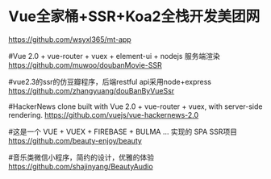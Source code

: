 # Vue全家桶+SSR+Koa2全栈开发美团网
https://github.com/wsyxl365/mt-app

#Vue 2.0 + vue-router + vuex + element-ui + nodejs 服务端渲染
https://github.com/muwoo/doubanMovie-SSR

#vue2.3的ssr的仿豆瓣程序，后端restful api采用node+express
https://github.com/zhangyuang/douBanByVueSsr


#HackerNews clone built with Vue 2.0 + vue-router + vuex, with server-side rendering.
https://github.com/vuejs/vue-hackernews-2.0

#这是一个 VUE + VUEX + FIREBASE + BULMA … 实现的 SPA SSR项目 
https://github.com/beauty-enjoy/beauty

#音乐类微信小程序，简约的设计，优雅的体验
https://github.com/shajinyang/BeautyAudio
